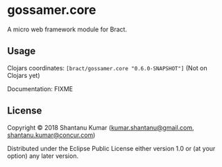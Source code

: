 # gossamer.core

A micro web framework module for Bract.


## Usage

Clojars coordinates: `[bract/gossamer.core "0.6.0-SNAPSHOT"]` (Not on Clojars yet)

Documentation: FIXME


## License

Copyright © 2018 Shantanu Kumar (kumar.shantanu@gmail.com, shantanu.kumar@concur.com)

Distributed under the Eclipse Public License either version 1.0 or (at
your option) any later version.
